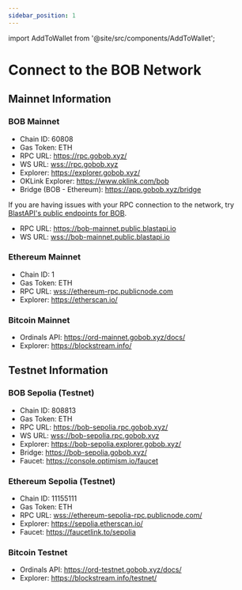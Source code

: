 ```yaml
---
sidebar_position: 1
---
```


import AddToWallet from '@site/src/components/AddToWallet';

# Connect to the BOB Network

## Mainnet Information

### BOB Mainnet

<AddToWallet />

- Chain ID: 60808
- Gas Token: ETH
- RPC URL: https://rpc.gobob.xyz/
- WS URL: [wss://rpc.gobob.xyz](wss://rpc.gobob.xyz)
- Explorer: https://explorer.gobob.xyz/
- OKLink Explorer: https://www.oklink.com/bob
- Bridge (BOB - Ethereum): https://app.gobob.xyz/bridge

If you are having issues with your RPC connection to the network, try [BlastAPI's public endpoints for BOB](https://blastapi.io/public-api/bob).

- RPC URL: https://bob-mainnet.public.blastapi.io
- WS URL: [wss://bob-mainnet.public.blastapi.io](wss://bob-mainnet.public.blastapi.io)

### Ethereum Mainnet

- Chain ID: 1
- Gas Token: ETH
- RPC URL: [wss://ethereum-rpc.publicnode.com](wss://ethereum-rpc.publicnode.com)
- Explorer: https://etherscan.io/

### Bitcoin Mainnet

- Ordinals API: https://ord-mainnet.gobob.xyz/docs/
- Explorer: https://blockstream.info/

## Testnet Information

### BOB Sepolia (Testnet)

- Chain ID: 808813
- Gas Token: ETH
- RPC URL: https://bob-sepolia.rpc.gobob.xyz/
- WS URL: [wss://bob-sepolia.rpc.gobob.xyz](wss://bob-sepolia.rpc.gobob.xyz)
- Explorer: https://bob-sepolia.explorer.gobob.xyz/
- Bridge: https://bob-sepolia.gobob.xyz/
- Faucet: https://console.optimism.io/faucet

### Ethereum Sepolia (Testnet)

- Chain ID: 11155111
- Gas Token: ETH
- RPC URL: [wss://ethereum-sepolia-rpc.publicnode.com/](wss://ethereum-sepolia-rpc.publicnode.com/)
- Explorer: https://sepolia.etherscan.io/
- Faucet: https://faucetlink.to/sepolia

### Bitcoin Testnet

- Ordinals API: https://ord-testnet.gobob.xyz/docs/
- Explorer: https://blockstream.info/testnet/
